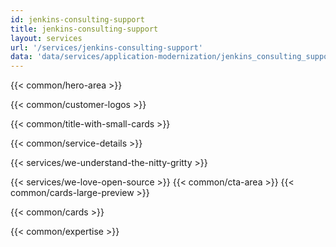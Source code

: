 ```yaml
---
id: jenkins-consulting-support
title: jenkins-consulting-support
layout: services
url: '/services/jenkins-consulting-support'
data: 'data/services/application-modernization/jenkins_consulting_support.json'
---
```



<!-- Build Better Cloud Native Products Faster -->
{{< common/hero-area >}}
<!-- Trusted by leading companies -->
{{< common/customer-logos >}}
<!-- Why GitOps Consulting & Implementation Partner is Needed?-->
{{< common/title-with-small-cards >}}
<!-- What do we offer as GitOps Consulting & Implementation Experts? -->
{{< common/service-details >}}
<!-- We Understand the Nitty-Gritty! -->
{{< services/we-understand-the-nitty-gritty >}}
<!-- We Love Open Source -->
{{< services/we-love-open-source >}}
{{< common/cta-area >}}
{{< common/cards-large-preview >}}


<!-- need this section: Implement Progressive Delivery with Argo Rollouts, Flagger Experts -->
<!-- Why InfraCloud for Progressive Delivery Consulting Services? -->
{{< common/cards >}}
<!-- Team with the Diverse Set of Technical Expertise -->
{{< common/expertise >}}
